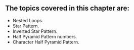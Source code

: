 ## The topics covered in this chapter are:
- Nested Loops.
- Star Pattern.
- Inverted Star Pattern.
- Half Pyramid Pattern numbers.
- Character Half Pyramid Pattern.
